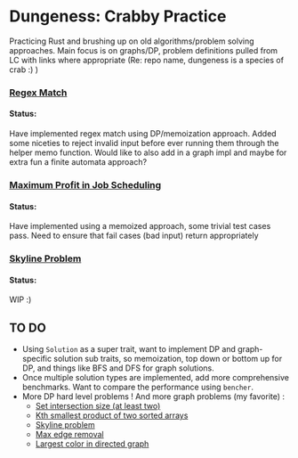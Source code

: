 # Dungeness: Crabby Practice

Practicing Rust and brushing up on old algorithms/problem solving approaches. Main
focus is on graphs/DP, problem definitions pulled from LC with links where appropriate
(Re: repo name, dungeness is a species of crab :) ) 

### [Regex Match](https://leetcode.com/problems/regular-expression-matching/)

#### Status: 
Have implemented regex match using DP/memoization approach. Added some
niceties to reject invalid input before ever running them through the helper memo function.
Would like to also add in a graph impl and maybe for extra fun a finite automata approach?

### [Maximum Profit in Job Scheduling](https://leetcode.com/problems/maximum-profit-in-job-scheduling/)
#### Status:
Have implemented using a memoized approach, some trivial test cases pass. Need to
ensure that fail cases (bad input) return appropriately   



### [Skyline Problem](https://leetcode.com/problems/the-skyline-problem/)
#### Status:
WIP :)


## TO DO
- Using `Solution` as a super trait, want to implement DP and graph-specific solution sub traits,
so memoization, top down or bottom up for DP, and things like BFS and DFS for graph solutions. 
- Once multiple solution types are implemented, add more comprehensive benchmarks. Want to compare
 the performance using `bencher`. 
- More DP hard level problems ! And more graph problems (my favorite) :
    - [Set intersection size (at least two)](https://leetcode.com/problems/set-intersection-size-at-least-two/)
    - [Kth smallest product of two sorted arrays](https://leetcode.com/problems/kth-smallest-product-of-two-sorted-arrays/)
    - [Skyline problem](https://leetcode.com/problems/the-skyline-problem/)
    - [Max edge removal](https://leetcode.com/problems/remove-max-number-of-edges-to-keep-graph-fully-traversable/)
    - [Largest color in directed graph](https://leetcode.com/problems/largest-color-value-in-a-directed-graph/)